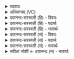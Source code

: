 <details><summary>पदपाठः</summary>

ब॒ह्वी॒नाम्। पि॒ता। ब॒हुः। अ॒स्य॒। पु॒त्रः। चि॒श्चा। कृ॒णो॒ति॒। सम॑ना। अ॒व॒गत्येत्य॑व॒ऽगत्य॑। इ॒षु॒धिरिती॑षु॒ऽधिः। सङ्काः॑। पृत॑नाः। च॒। सर्वाः॑। पृ॒ष्ठे। निन॑द्ध॒ इति॒ निऽन॑द्धः। ज॒य॒ति॒। प्रसू॑त इति॒ प्रऽसू॑तः। ४२।
</details>

<details><summary>अधिमन्त्रम् (VC)</summary>

- वीरा देवताः
- भारद्वाज ऋषिः
- निचृत्त्रिष्टुप्
- धैवतः
</details>

<details><summary>दयानन्द-सरस्वती (हि) - विषयः</summary>

फिर उसी विषय को अगले मन्त्र में कहा है ॥
</details>

<details><summary>दयानन्द-सरस्वती (हि) - पदार्थः</summary>

पदार्थान्वयभाषाः -  हे वीर पुरुषो ! जो (बह्वीनाम्) बहुत प्रत्यञ्चाओं का (पिता) पिता के तुल्य रखनेवाला (अस्य) इस पिता का (बहुः) बहुत गुणवाले (पुत्रः) पुत्र के समान सम्बन्धी (पृष्ठे) पिछले भाग में (निनद्धः) निश्चित बँधा हुआ (इषुधिः) बाण जिस में धारण किये जाते वह धनुष् (प्रसूतः) उत्पन्न हुआ (समना) संग्रामों को (अवगत्य) प्राप्त होके (चिश्चा) चिं चिं, चिं ऐसा शब्द (कृणोति) करता है (च) और जिससे वीर पुरुष (सर्वाः) सब (सङ्काः) इकट्ठी वा फैली हुई (पृतनाः) सेनाओं को (जयति) जीतता है, उसकी यथावत् रक्षा करो ॥४२ ॥
</details>

<details><summary>दयानन्द-सरस्वती (हि) - भावार्थः</summary>

भावार्थभाषाः -  इस मन्त्र में वाचकलुप्तोपमालङ्कार है। जैसे अनेक कन्याओं और बहुत पुत्रों का पिता अपत्य शब्द से संयुक्त होता है, वैसे ही धनुष्, प्रत्यञ्चा और बाण मिलकर अनेक प्रकार के शब्दों को उत्पन्न करते हैं। जिसके वाम हाथ में धनुष्, पीठ पर बाण, दाहिने हाथ से बाण को निकाल के धनुष् की प्रत्यञ्चा से संयुक्त कर छोड़ के अभ्यास से शीघ्रता करने की शक्ति को करता है, वही विजयी होता है ॥४२ ॥
</details>

<details><summary>दयानन्द-सरस्वती (सं) - विषयः</summary>

पुनस्तमेव विषयमाह ॥
</details>

<details><summary>दयानन्द-सरस्वती (सं) - पदार्थः</summary>

पदार्थान्वयभाषाः -  हे वीराः ! यो बह्वीनां पितेवास्य बहुः पुत्र इव पृष्ठे निनद्ध इषुधिः प्रसूतः सन् समनावगत्य चिश्चा कृणोति, येन वीरः सर्वा सङ्काः पृतनाश्च जयति, तं यथावद् रक्षत ॥४२ ॥
</details>

<details><summary>दयानन्द-सरस्वती (सं) - भावार्थः</summary>

भावार्थभाषाः -  अत्र वाचकलुप्तोपमालङ्कारः। यथाऽनेकासां कन्यानां बहूनां पुत्राणां च पिताऽपत्यशब्दैः संकीर्णो भवति, तथैव धनुर्ज्येषुधयः संमिलिता अनेकविधशब्दान् जनयन्ति, यस्य वामहस्ते धनुः पृष्ठे इषुधिर्यो दक्षिणेन हस्तेनेषुं निःसार्य्य धनुर्ज्यया संयोज्य विमुच्याऽभ्यासेन शीघ्रकारित्वं करोति, स एव विजयी भवति ॥४२ ॥
</details>

<details><summary>सविता जोशी ← दयानन्दः (म) - भावार्थः</summary>

भावार्थभाषाः -  या मंत्रात वाचकलुप्तोपमालंकार आहे. जसे अनेक पुत्र व कन्या यांना (पित्याचे) अपत्य म्हटले जाते तसे धनुष्य, प्रत्यञ्चा व बाण मिळून अनेक प्रकारचे शब्द उत्पन्न करतात. जो डाव्या हातात धनुष्य, पाठीवर बाण व उजव्या हातात धनुष्य घेऊन प्रत्यंचेला जोडून बाण मारण्याचा अभ्यास करतो त्यालाच विजय प्राप्त होतो.
</details>